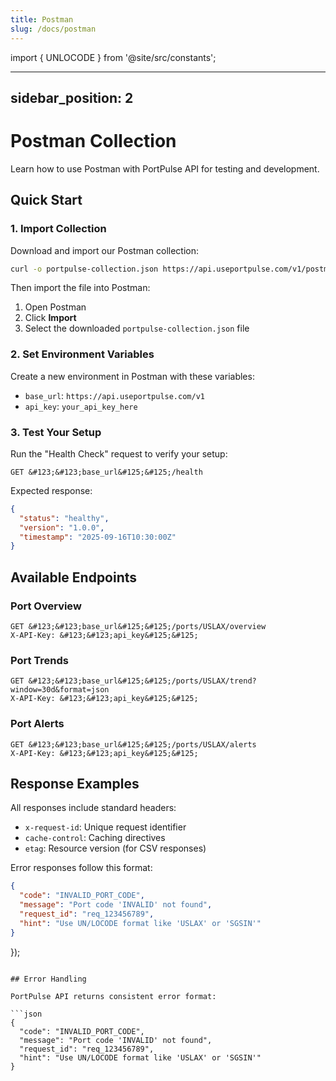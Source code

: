 ```yaml
---
title: Postman
slug: /docs/postman
---
```


import { UNLOCODE } from '@site/src/constants';

---
sidebar_position: 2
---

# Postman Collection

Learn how to use Postman with PortPulse API for testing and development.

## Quick Start

### 1. Import Collection

Download and import our Postman collection:

```bash
curl -o portpulse-collection.json https://api.useportpulse.com/v1/postman/collection.json
```

Then import the file into Postman:
1. Open Postman
2. Click **Import**
3. Select the downloaded `portpulse-collection.json` file

### 2. Set Environment Variables

Create a new environment in Postman with these variables:

- `base_url`: `https://api.useportpulse.com/v1`
- `api_key`: `your_api_key_here`

### 3. Test Your Setup

Run the "Health Check" request to verify your setup:

```http
GET &#123;&#123;base_url&#125;&#125;/health
```

Expected response:
```json
{
  "status": "healthy",
  "version": "1.0.0",
  "timestamp": "2025-09-16T10:30:00Z"
}
```

## Available Endpoints

### Port Overview
```http
GET &#123;&#123;base_url&#125;&#125;/ports/USLAX/overview
X-API-Key: &#123;&#123;api_key&#125;&#125;
```

### Port Trends
```http
GET &#123;&#123;base_url&#125;&#125;/ports/USLAX/trend?window=30d&format=json
X-API-Key: &#123;&#123;api_key&#125;&#125;
```

### Port Alerts
```http
GET &#123;&#123;base_url&#125;&#125;/ports/USLAX/alerts
X-API-Key: &#123;&#123;api_key&#125;&#125;
```

## Response Examples

All responses include standard headers:
- `x-request-id`: Unique request identifier
- `cache-control`: Caching directives
- `etag`: Resource version (for CSV responses)

Error responses follow this format:
```json
{
  "code": "INVALID_PORT_CODE",
  "message": "Port code 'INVALID' not found",
  "request_id": "req_123456789",
  "hint": "Use UN/LOCODE format like 'USLAX' or 'SGSIN'"
}
```
});
```

## Error Handling

PortPulse API returns consistent error format:

```json
{
  "code": "INVALID_PORT_CODE",
  "message": "Port code 'INVALID' not found",
  "request_id": "req_123456789",
  "hint": "Use UN/LOCODE format like 'USLAX' or 'SGSIN'"
}
```

